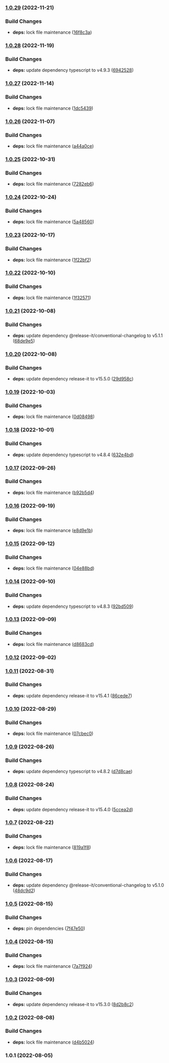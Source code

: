 

### [1.0.29](https://github.com/alvarlagerlof/react-scroll-edge/compare/1.0.28...1.0.29) (2022-11-21)


### Build Changes

* **deps:** lock file maintenance ([16f8c3a](https://github.com/alvarlagerlof/react-scroll-edge/commit/16f8c3a4ebad9743464cd794d3d6090f8c6c07d5))

### [1.0.28](https://github.com/alvarlagerlof/react-scroll-edge/compare/1.0.27...1.0.28) (2022-11-19)


### Build Changes

* **deps:** update dependency typescript to v4.9.3 ([6942528](https://github.com/alvarlagerlof/react-scroll-edge/commit/6942528869ea639cd5fe47911e9fa3da389da51e))

### [1.0.27](https://github.com/alvarlagerlof/react-scroll-edge/compare/1.0.26...1.0.27) (2022-11-14)


### Build Changes

* **deps:** lock file maintenance ([1dc5439](https://github.com/alvarlagerlof/react-scroll-edge/commit/1dc5439c81f2bd9116cd15ccec6e58572169dd54))

### [1.0.26](https://github.com/alvarlagerlof/react-scroll-edge/compare/1.0.25...1.0.26) (2022-11-07)


### Build Changes

* **deps:** lock file maintenance ([a44a0ce](https://github.com/alvarlagerlof/react-scroll-edge/commit/a44a0ce14541c799ece729fb7f2b2a7b669f2a97))

### [1.0.25](https://github.com/alvarlagerlof/react-scroll-edge/compare/1.0.24...1.0.25) (2022-10-31)


### Build Changes

* **deps:** lock file maintenance ([7282eb6](https://github.com/alvarlagerlof/react-scroll-edge/commit/7282eb64bbf1b062f2ad512b1e178e231ad2c333))

### [1.0.24](https://github.com/alvarlagerlof/react-scroll-edge/compare/1.0.23...1.0.24) (2022-10-24)


### Build Changes

* **deps:** lock file maintenance ([5a48560](https://github.com/alvarlagerlof/react-scroll-edge/commit/5a4856044dfd30874a30160f65ad44d83add65c2))

### [1.0.23](https://github.com/alvarlagerlof/react-scroll-edge/compare/1.0.22...1.0.23) (2022-10-17)


### Build Changes

* **deps:** lock file maintenance ([1f22bf2](https://github.com/alvarlagerlof/react-scroll-edge/commit/1f22bf28faf45fa42c987f28952abe9f38e429dd))

### [1.0.22](https://github.com/alvarlagerlof/react-scroll-edge/compare/1.0.21...1.0.22) (2022-10-10)


### Build Changes

* **deps:** lock file maintenance ([1f32571](https://github.com/alvarlagerlof/react-scroll-edge/commit/1f32571d21cff6ab469d5197d5f02603f1bea75f))

### [1.0.21](https://github.com/alvarlagerlof/react-scroll-edge/compare/1.0.20...1.0.21) (2022-10-08)


### Build Changes

* **deps:** update dependency @release-it/conventional-changelog to v5.1.1 ([68de9e5](https://github.com/alvarlagerlof/react-scroll-edge/commit/68de9e5ebeb7a64f545af90fc75fee61ac7b6486))

### [1.0.20](https://github.com/alvarlagerlof/react-scroll-edge/compare/1.0.19...1.0.20) (2022-10-08)


### Build Changes

* **deps:** update dependency release-it to v15.5.0 ([29d958c](https://github.com/alvarlagerlof/react-scroll-edge/commit/29d958cf6752a161523218ad32817b486ed8f8a9))

### [1.0.19](https://github.com/alvarlagerlof/react-scroll-edge/compare/1.0.18...1.0.19) (2022-10-03)


### Build Changes

* **deps:** lock file maintenance ([0d08498](https://github.com/alvarlagerlof/react-scroll-edge/commit/0d0849843d693024be39534e3f5fc6e2aec578d6))

### [1.0.18](https://github.com/alvarlagerlof/react-scroll-edge/compare/1.0.17...1.0.18) (2022-10-01)


### Build Changes

* **deps:** update dependency typescript to v4.8.4 ([632e4bd](https://github.com/alvarlagerlof/react-scroll-edge/commit/632e4bd4cdee1a5cc9b3f9610cbb3a1dbb5f7bee))

### [1.0.17](https://github.com/alvarlagerlof/react-scroll-edge/compare/1.0.16...1.0.17) (2022-09-26)


### Build Changes

* **deps:** lock file maintenance ([b92b5d4](https://github.com/alvarlagerlof/react-scroll-edge/commit/b92b5d497735a43ac0045f0d5f169841c9c703ea))

### [1.0.16](https://github.com/alvarlagerlof/react-scroll-edge/compare/1.0.15...1.0.16) (2022-09-19)


### Build Changes

* **deps:** lock file maintenance ([e8d9e1b](https://github.com/alvarlagerlof/react-scroll-edge/commit/e8d9e1b249691d27b8252565262753dc6b62974b))

### [1.0.15](https://github.com/alvarlagerlof/react-scroll-edge/compare/1.0.14...1.0.15) (2022-09-12)


### Build Changes

* **deps:** lock file maintenance ([04e88bd](https://github.com/alvarlagerlof/react-scroll-edge/commit/04e88bd863cb24b48f3ca79be2623ce1fec1edb9))

### [1.0.14](https://github.com/alvarlagerlof/react-scroll-edge/compare/1.0.13...1.0.14) (2022-09-10)


### Build Changes

* **deps:** update dependency typescript to v4.8.3 ([92bd509](https://github.com/alvarlagerlof/react-scroll-edge/commit/92bd509ede5e48e782c637d9aaa8695e95dde35f))

### [1.0.13](https://github.com/alvarlagerlof/react-scroll-edge/compare/1.0.12...1.0.13) (2022-09-09)


### Build Changes

* **deps:** lock file maintenance ([d8683cd](https://github.com/alvarlagerlof/react-scroll-edge/commit/d8683cd73bf33a1920136c30f10175efe35fc065))

### [1.0.12](https://github.com/alvarlagerlof/react-scroll-edge/compare/1.0.11...1.0.12) (2022-09-02)

### [1.0.11](https://github.com/alvarlagerlof/react-scroll-edge/compare/1.0.10...1.0.11) (2022-08-31)


### Build Changes

* **deps:** update dependency release-it to v15.4.1 ([86cede7](https://github.com/alvarlagerlof/react-scroll-edge/commit/86cede7d3951153bb43482ec086986ea410d4628))

### [1.0.10](https://github.com/alvarlagerlof/react-scroll-edge/compare/1.0.9...1.0.10) (2022-08-29)


### Build Changes

* **deps:** lock file maintenance ([07cbec0](https://github.com/alvarlagerlof/react-scroll-edge/commit/07cbec0a9afcc706db0fd619a2ce5621450e0cfe))

### [1.0.9](https://github.com/alvarlagerlof/react-scroll-edge/compare/1.0.8...1.0.9) (2022-08-26)


### Build Changes

* **deps:** update dependency typescript to v4.8.2 ([d7d8cae](https://github.com/alvarlagerlof/react-scroll-edge/commit/d7d8cae01ccf4ed6fbb0445e4a680a94e2e3ea2f))

### [1.0.8](https://github.com/alvarlagerlof/react-scroll-edge/compare/1.0.7...1.0.8) (2022-08-24)


### Build Changes

* **deps:** update dependency release-it to v15.4.0 ([5ccea2d](https://github.com/alvarlagerlof/react-scroll-edge/commit/5ccea2d57186cad21cbeb210799c4baab51862aa))

### [1.0.7](https://github.com/alvarlagerlof/react-scroll-edge/compare/1.0.6...1.0.7) (2022-08-22)


### Build Changes

* **deps:** lock file maintenance ([819a1f8](https://github.com/alvarlagerlof/react-scroll-edge/commit/819a1f8a6466096c211b267e243485d0499833df))

### [1.0.6](https://github.com/alvarlagerlof/react-scroll-edge/compare/1.0.5...1.0.6) (2022-08-17)


### Build Changes

* **deps:** update dependency @release-it/conventional-changelog to v5.1.0 ([48dc9d2](https://github.com/alvarlagerlof/react-scroll-edge/commit/48dc9d23c7d13cf770af739f36feee955e19ccbf))

### [1.0.5](https://github.com/alvarlagerlof/react-scroll-edge/compare/1.0.4...1.0.5) (2022-08-15)


### Build Changes

* **deps:** pin dependencies ([7f47e50](https://github.com/alvarlagerlof/react-scroll-edge/commit/7f47e50b725e6de33d7cfc3488b61074b4f328b6))

### [1.0.4](https://github.com/alvarlagerlof/react-scroll-edge/compare/1.0.3...1.0.4) (2022-08-15)


### Build Changes

* **deps:** lock file maintenance ([7a7f924](https://github.com/alvarlagerlof/react-scroll-edge/commit/7a7f9241e38cd327a2a743a1bf8b422ef4e272c6))

### [1.0.3](https://github.com/alvarlagerlof/react-scroll-edge/compare/1.0.2...1.0.3) (2022-08-09)


### Build Changes

* **deps:** update dependency release-it to v15.3.0 ([8d2b8c2](https://github.com/alvarlagerlof/react-scroll-edge/commit/8d2b8c2d46f41ffbef7592b7179d8c8ed63db3a9))

### [1.0.2](https://github.com/alvarlagerlof/react-scroll-edge/compare/1.0.1...1.0.2) (2022-08-08)


### Build Changes

* **deps:** lock file maintenance ([d4b5024](https://github.com/alvarlagerlof/react-scroll-edge/commit/d4b50245c7a94a6a92a06bb05fd29e910376d39b))

### 1.0.1 (2022-08-05)